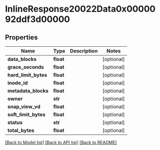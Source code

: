 # InlineResponse20022Data0x0000092ddf3d00000

## Properties
Name | Type | Description | Notes
------------ | ------------- | ------------- | -------------
**data_blocks** | **float** |  | [optional] 
**grace_seconds** | **float** |  | [optional] 
**hard_limit_bytes** | **float** |  | [optional] 
**inode_id** | **float** |  | [optional] 
**metadata_blocks** | **float** |  | [optional] 
**owner** | **str** |  | [optional] 
**snap_view_vd** | **float** |  | [optional] 
**soft_limit_bytes** | **float** |  | [optional] 
**status** | **str** |  | [optional] 
**total_bytes** | **float** |  | [optional] 

[[Back to Model list]](../README.md#documentation-for-models) [[Back to API list]](../README.md#documentation-for-api-endpoints) [[Back to README]](../README.md)

